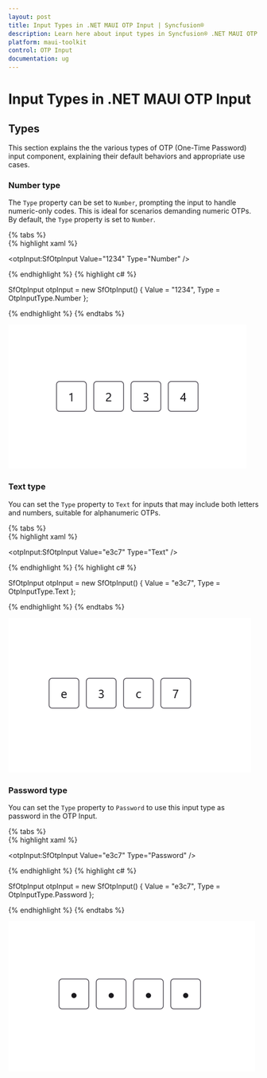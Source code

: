```yaml
---
layout: post
title: Input Types in .NET MAUI OTP Input | Syncfusion®
description: Learn here about input types in Syncfusion® .NET MAUI OTP Input (SfOtpInput) control in your cross-platform applications.
platform: maui-toolkit
control: OTP Input
documentation: ug
---
```


# Input Types in .NET MAUI OTP Input

## Types

This section explains the the various types of OTP (One-Time Password) input component, explaining their default behaviors and appropriate use cases.

### Number type

The `Type` property can be set to `Number`, prompting the input to handle numeric-only codes. This is ideal for scenarios demanding numeric OTPs. By default, the `Type` property is set to `Number`.

{% tabs %}	
{% highlight xaml %}

<otpInput:SfOtpInput Value="1234" Type="Number" />
	
{% endhighlight %}
{% highlight c# %}

SfOtpInput otpInput = new SfOtpInput()
{
    Value = "1234",
    Type = OtpInputType.Number
};

{% endhighlight %}
{% endtabs %}

![Number Image for OTP Input](images/number.png)

### Text type

You can set the `Type` property to `Text` for inputs that may include both letters and numbers, suitable for alphanumeric OTPs.

{% tabs %}	
{% highlight xaml %}

<otpInput:SfOtpInput Value="e3c7" Type="Text" />
	
{% endhighlight %}
{% highlight c# %}

SfOtpInput otpInput = new SfOtpInput()
{
    Value = "e3c7",
    Type = OtpInputType.Text
};

{% endhighlight %}
{% endtabs %}

![Text Image for OTP Input](images/text.png)

### Password type

You can set the `Type` property to `Password` to use this input type as password in the OTP Input.

{% tabs %}	
{% highlight xaml %}

<otpInput:SfOtpInput Value="e3c7" Type="Password" />
	
{% endhighlight %}
{% highlight c# %}

SfOtpInput otpInput = new SfOtpInput()
{
    Value = "e3c7",
    Type = OtpInputType.Password
};

{% endhighlight %}
{% endtabs %}

![Password Image for OTP Input](images/password.png)